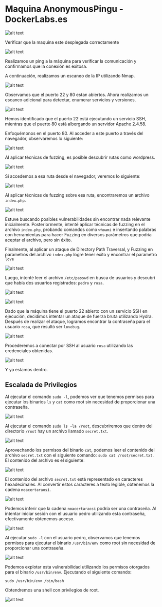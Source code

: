 # Maquina AnonymousPingu - DockerLabs.es

![alt text](ImagenesMaquinaBuscaLove/image.png)

Verificar que la maquina este desplegada correctamente

![alt text](ImagenesMaquinaBuscaLove/image-8.png)

Realizamos un ping a la máquina para verificar la comunicación y confirmamos que la conexión es exitosa.

A continuación, realizamos un escaneo de la IP utilizando Nmap.

![alt text](ImagenesMaquinaBuscaLove/image-2.png)

Observamos que el puerto 22 y 80 estan abiertos. Ahora realizamos un escaneo adicional para detectar, enumerar servicios y versiones.

![alt text](ImagenesMaquinaBuscaLove/image-3.png)

Hemos identificado que el puerto 22 está ejecutando un servicio SSH, mientras que el puerto 80 está albergando un servidor Apache 2.4.58.

Enfoquémonos en el puerto 80. Al acceder a este puerto a través del navegador, observaremos lo siguiente:

![alt text](ImagenesMaquinaBuscaLove/image-4.png)

Al aplicar técnicas de fuzzing, es posible descubrir rutas como wordpress.

![alt text](ImagenesMaquinaBuscaLove/image-5.png)

Si accedemos a esa ruta desde el navegador, veremos lo siguiente:

![alt text](ImagenesMaquinaBuscaLove/image-6.png)

Al aplicar técnicas de fuzzing sobre esa ruta, encontraremos un archivo `index.php`.

![alt text](ImagenesMaquinaBuscaLove/image-7.png)

Estuve buscando posibles vulnerabilidades sin encontrar nada relevante inicialmente. Posteriormente, intenté aplicar técnicas de fuzzing en el archivo `index.php`, probando comandos como `whoami` e insertando palabras con herramientas para hacer Fuzzing en diversos parámetros que podría aceptar el archivo, pero sin éxito.

Finalmente, al aplicar un ataque de Directory Path Traversal, y Fuzzing en parametros del archivo `index.php` logre tener exito y encontrar el parametro `love`

![alt text](ImagenesMaquinaBuscaLove/image-9.png)

Luego, intenté leer el archivo `/etc/passwd` en busca de usuarios y descubrí que había dos usuarios registrados: `pedro` y `rosa`.

![alt text](ImagenesMaquinaBuscaLove/image-10.png)

![alt text](ImagenesMaquinaBuscaLove/image-11.png)

Dado que la máquina tiene el puerto 22 abierto con un servicio SSH en ejecución, decidimos intentar un ataque de fuerza bruta utilizando Hydra. Después de realizar el ataque, logramos encontrar la contraseña para el usuario `rosa`, que resultó ser `lovebug`.

![alt text](ImagenesMaquinaBuscaLove/image-1.png)

Procederemos a conectar por SSH al usuario `rosa` utilizando las credenciales obtenidas.

![alt text](ImagenesMaquinaBuscaLove/image-12.png)

Y ya estamos dentro.

## Escalada de Privilegios

Al ejecutar el comando `sudo -l`, podemos ver que tenemos permisos para ejecutar los binarios `ls` y `cat` como root sin necesidad de proporcionar una contraseña.

![alt text](ImagenesMaquinaBuscaLove/image-13.png)

Al ejecutar el comando `sudo ls -la /root`, descubriremos que dentro del directorio `/root` hay un archivo llamado `secret.txt`.

![alt text](ImagenesMaquinaBuscaLove/image-14.png)

Aprovechando los permisos del binario `cat`, podemos leer el contenido del archivo `secret.txt` con el siguiente comando: `sudo cat /root/secret.txt`. El contenido del archivo es el siguiente:

![alt text](ImagenesMaquinaBuscaLove/image-15.png)

El contenido del archivo `secret.txt` está representado en caracteres hexadecimales. Al convertir estos caracteres a texto legible, obtenemos la cadena `noacertaraosi`.

![alt text](ImagenesMaquinaBuscaLove/image-16.png)

Podemos inferir que la cadena `noacertaraosi` podría ser una contraseña. Al intentar iniciar sesión con el usuario pedro utilizando esta contraseña, efectivamente obtenemos acceso.

![alt text](ImagenesMaquinaBuscaLove/image-17.png)

Al ejecutar `sudo -l` con el usuario pedro, observamos que tenemos permisos para ejecutar el binario `/usr/bin/env` como root sin necesidad de proporcionar una contraseña.

![alt text](ImagenesMaquinaBuscaLove/image-18.png)

Podemos explotar esta vulnerabilidad utilizando los permisos otorgados para el binario `/usr/bin/env`. Ejecutando el siguiente comando:

`sudo /usr/bin/env /bin/bash`

Obtendremos una shell con privilegios de root.

![alt text](ImagenesMaquinaBuscaLove/image-19.png)
